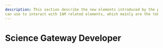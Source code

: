 ```yaml
---
description: This section describe the new elements introduced by the plugins which a developer
can use to interact with IAM related elements, which mainly are the tokens.
---
```


# Science Gateway Developer
